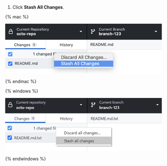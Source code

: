 1. Click **Stash All Changes**.

  {% mac %}

  ![The Stash All Changes menu item](/assets/images/help/desktop/mac-stash-all-changes.png)

  {% endmac %}

  {% windows %}

  ![The Stash all changes menu item](/assets/images/help/desktop/windows-stash-all-changes.png)

  {% endwindows %}
